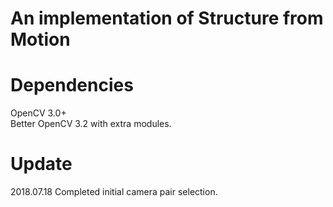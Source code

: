 
An implementation of Structure from Motion
==========================================

# Dependencies <br>
OpenCV 3.0+ <br>
Better OpenCV 3.2 with extra modules.
# Update
2018.07.18 Completed initial camera pair selection.
